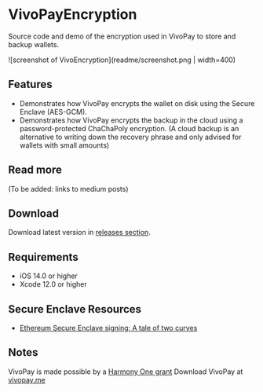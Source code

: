 # VivoPayEncryption
Source code and demo of the encryption used in VivoPay to store and backup wallets.

![screenshot of VivoEncryption](readme/screenshot.png | width=400)

## Features 
- Demonstrates how VivoPay encrypts the wallet on disk using the Secure Enclave (AES-GCM). 
- Demonstrates how VivoPay encrypts the backup in the cloud using a password-protected ChaChaPoly encryption. (A cloud backup is an alternative to writing down the recovery phrase and only advised for wallets with small amounts)
 
## Read more
(To be added: links to medium posts)

## Download
Download latest version in [releases section](https://github.com/vivopay/VivoEncryption/releases).

## Requirements
- iOS 14.0 or higher
- Xcode 12.0 or higher

## Secure Enclave Resources
- [Ethereum Secure Enclave signing: A tale of two curves](https://blog.enuma.io/update/2016/11/01/a-tale-of-two-curves-hardware-signing-for-ethereum.html)

## Notes
VivoPay is made possible by a [Harmony One grant](https://docs.harmony.one/home/developers/grant-proposals)
Download VivoPay at [vivopay.me](https://vivopay.me/)
